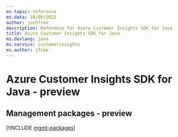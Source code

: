 ```yaml
---
ms.topic: reference
ms.data: 10/08/2022
author: joshfree
description: Reference for Azure Customer Insights SDK for Java
title: Azure Customer Insights SDK for Java
ms.devlang: java
ms.service: customerinsights
ms.author: jfree
---
```

# Azure Customer Insights SDK for Java - preview

## Management packages - preview
[!INCLUDE [mgmt-packages](customer-insights-mgmt-index.md)]